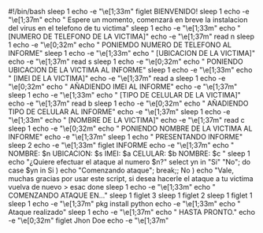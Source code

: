 #!/bin/bash
sleep 1
echo -e "\e[1;33m"
figlet BIENVENIDO!
sleep 1
echo -e "\e[1;37m"
echo " Espere un momento, comenzará en breve la instalacion del virus en el telefono de tu victima"
sleep 1
echo -e "\e[1;33m"
echo "      [NUMERO DE TELEFONO DE LA VICTIMA]"
echo -e "\e[1;37m"
read n
sleep 1
echo -e "\e[0;32m"
echo " PONIEMDO NUMERO DE TELEFONO AL INFORME"
sleep 1
echo -e "\e[1;33m"
echo "      [UBICACION DE LA VICTIMA]"
echo -e "\e[1;37m"
read s
sleep 1
echo -e "\e[0;32m"
echo " PONIENDO UBICACION DE LA VICTIMA AL INFORME"
sleep 1
echo -e "\e[1;33m"
echo "      [IMEI DE LA VICTIMA]"
echo -e "\e[1;37m"
read a
sleep 1
echo -e "\e[0;32m"
echo " AÑADIENDO IMEI AL INFORME"
echo -e "\e[1;37m"
sleep 1
echo -e "\e[1;33m"
echo "      [TIPO DE CELULAR DE LA VICTIMA]"
echo -e "\e[1;37m"
read b
sleep 1
echo -e "\e[0;32m"
echo " AÑADIENDO TIPO DE CELULAR AL INFORME"
echo -e "\e[1;37m"
sleep 1
echo -e "\e[1;33m"
echo "      [NOMBRE DE LA VICTIMA]"
echo -e "\e[1;37m"
read c
sleep 1
echo -e "\e[0;32m"
echo " PONIENDO NOMBRE DE LA VICTIMA AL INFORME"
echo -e "\e[1;37m"
sleep 1
echo " PRESENTANDO INFORME"
sleep 2
echo -e "\e[1;33m"
figlet INFORME
echo -e "\e[1;37m"
echo " NOMBRE: $n UBICACION: $s IMEI: $a CELULAR: $b NOMBRE: $c "
sleep 1
echo "¿Quiere efectuar el ataque al numero $n?"
 select yn in "Si" "No"; do
     case $yn in
        Si ) echo "Comenzando ataque"; break;;
        No ) echo "Vale, muchas gracias por usar este script, si desea hacerle el ataque a tu victima vuelva de nuevo                       >
   esac
done
sleep 1
echo -e "\e[1;33m"
echo " COMENZANDO ATAQUE EN..."
sleep 1
figlet 3
sleep 1
figlet 2
sleep 1
figlet 1
sleep 1
echo -e "\e[1;37m"
pkg install python
echo -e "\e[1;33m"
echo " Ataque realizado"
sleep 1
echo -e "\e[1;37m"
echo " HASTA PRONTO."
echo -e "\e[0;32m"
figlet Jhon Doe
echo -e "\e[1;37m"
